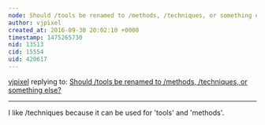 ```yaml
---
node: Should /tools be renamed to /methods, /techniques, or something else?
author: vjpixel
created_at: 2016-09-30 20:02:10 +0000
timestamp: 1475265730
nid: 13513
cid: 15554
uid: 420617
---
```




[vjpixel](../profile/vjpixel) replying to: [Should /tools be renamed to /methods, /techniques, or something else?](../notes/liz/09-30-2016/should-tools-be-renamed-to-methods-techniques-or-something-else)

----
I like /techniques because it can be used for 'tools' and 'methods'. 
